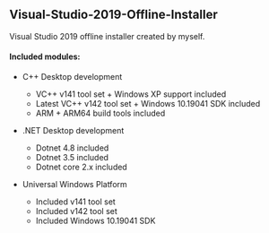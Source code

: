 ## Visual-Studio-2019-Offline-Installer
Visual Studio 2019 offline installer created by myself. 

#### Included modules: 

- C++ Desktop development
  - VC++ v141 tool set + Windows XP support included
  - Latest VC++ v142 tool set + Windows 10.19041 SDK included
  - ARM + ARM64 build tools included
 
- .NET Desktop development
  - Dotnet 4.8 included
  - Dotnet 3.5 included
  - Dotnet core 2.x included

- Universal Windows Platform
  - Included v141 tool set
  - Included v142 tool set
  - Included Windows 10.19041 SDK
